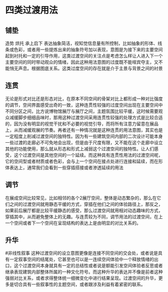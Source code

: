 # 四类过渡用法
## 铺垫
造势 烘托 承上启下 表达抽象简洁，视知觉信息量有所控制，比如抽象的形体、线条或色彩，或者用一些提炼出来的抽象符号加以表现，意图是为接下来的主要空间起到衬托和一定的引导作用，这类过渡空间的关注点是考虑怎么样让人进入下一个主要空间的同时带动观众的情绪，因此这种用法意图的过度既不能喧宾夺主，又不能悄无声息。根据图底关系。这类过度空间的存在就是介于主景与背景之间的衬景
## 连贯
无论是形式对比还是形态对比，在原本不同空间的骨架对比上都形成一种对比强度的调节，空间界面感受出奇的一致，这种连贯性较强的过度空间出现在主要空间中不同分区之间，比方说博物馆展厅与展厅之间，主题氛围比较平缓，这时候需要观众减缓脚步细细品味时，那用这种过渡空间采用连贯性较强的处理方式是比较合适的，因为没有明显的视觉干扰和不必要的视觉引导，而将所有注意力留意在展品上，从而减缓观展的节奏。再者还有一种情况就是这种连贯的用法意图，其实也是一定程度上削减过渡空间的独特性。因为有一些建筑空间内部的二次设计可能本身一些过渡的走廊必不可免地会出现，但是由于尺度有限，又不能在这个走廊中设立其他的功能使用，那么就从形态和形式上减弱这个过渡空间的独特性。让人们感受，这个过渡空间是其他空间的一个延续。而这种具有连贯性用法的过渡空间呢，它的空间型或者材质或者色彩，会与上一个空间在接点处进行连接和延续，而在形体表达上，通常我们会看到一些穿插搭接或者渗透延续的用法
## 调节
在展成空间比较常见，比如相邻的各个2展厅空间，整体是动态繁杂的，那么在它们之间的过渡空间就用静态平缓的方式，穿插在他们之间的体验路径上，那反之，如果前后展厅都是比较平缓静态的感受，那么过渡空间就用相对动态趣味的方式，穿插其中，从而避免整体上的无趣。与连贯较为不同，调节用法的过渡空间，在上一个空间或者下一个空间在呈现结构的表达上是由明显的对比关系的。
## 升华
#非线性叙事
这种过渡空间的设立意图更像是连接不同空间的交会处，或者说是具有一定叙事空间的结尾处，它甚至也可以是一连续空间体验中一个释放情绪的出口，这个过渡空间本身就具有一定的总结性或者说是额能引发空间体验者反思或者继承表现建筑内部整体所属的一种文化符号。而这种升华的表达并不像是前者这种强弱对比关系，或者求得整体统一细微变化中进行结果呈现。过渡空间的升华，更多是切合具有一些叙事性的主题空间，或者跟涉及利益有着紧密的联系。